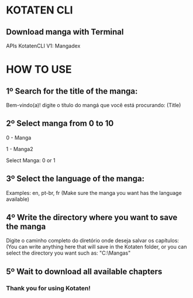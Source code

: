 # KOTATEN CLI

## Download manga with Terminal

APIs KotatenCLI V1:
Mangadex

# HOW TO USE

## 1º Search for the title of the manga:

Bem-vindo(a)! digite o título do mangá que você está procurando: (Title)

## 2º Select manga from 0 to 10

0 - Manga

1 - Manga2

Select Manga: 0 or 1

## 3º Select the language of the manga:

Examples: en, pt-br, fr (Make sure the manga you want has the language available)

## 4º Write the directory where you want to save the manga

Digite o caminho completo do diretório onde deseja salvar os capítulos: (You can write anything here that will save in the Kotaten folder, or you can select the directory you want such as: "C:\Mangas"

## 5º Wait to download all available chapters

### Thank you for using Kotaten!


